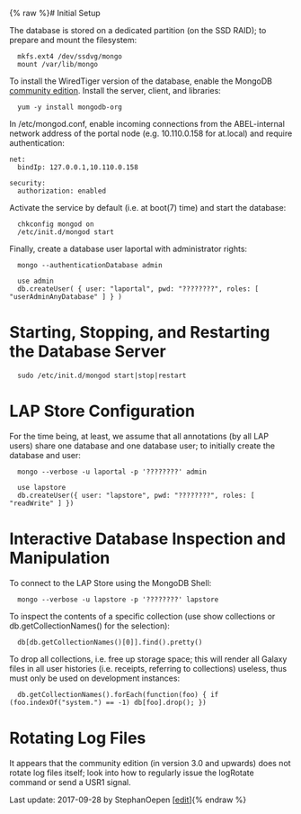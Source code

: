 {% raw %}# Initial Setup

The database is stored on a dedicated partition (on the SSD RAID); to
prepare and mount the filesystem:

      mkfs.ext4 /dev/ssdvg/mongo
      mount /var/lib/mongo

To install the WiredTiger version of the database, enable the MongoDB
[community
edition](https://docs.mongodb.com/manual/tutorial/install-mongodb-on-red-hat/).
Install the server, client, and libraries:

      yum -y install mongodb-org

In /etc/mongod.conf, enable incoming connections from the ABEL-internal
network address of the portal node (e.g. 10.110.0.158 for at.local) and
require authentication:

    net:
      bindIp: 127.0.0.1,10.110.0.158
    
    security:
      authorization: enabled

Activate the service by default (i.e. at boot(7) time) and start the
database:

      chkconfig mongod on
      /etc/init.d/mongod start

Finally, create a database user laportal with administrator rights:

      mongo --authenticationDatabase admin
    
      use admin
      db.createUser( { user: "laportal", pwd: "????????", roles: [ "userAdminAnyDatabase" ] } )

# Starting, Stopping, and Restarting the Database Server

      sudo /etc/init.d/mongod start|stop|restart

# LAP Store Configuration

For the time being, at least, we assume that all annotations (by all LAP
users) share one database and one database user; to initially create the
database and user:

      mongo --verbose -u laportal -p '????????' admin
    
      use lapstore
      db.createUser({ user: "lapstore", pwd: "????????", roles: [ "readWrite" ] })

# Interactive Database Inspection and Manipulation

To connect to the LAP Store using the MongoDB Shell:

      mongo --verbose -u lapstore -p '????????' lapstore

To inspect the contents of a specific collection (use show collections
or db.getCollectionNames() for the selection):

      db[db.getCollectionNames()[0]].find().pretty()

To drop all collections, i.e. free up storage space; this will render
all Galaxy files in all user histories (i.e. receipts, referring to
collections) useless, thus must only be used on development instances:

      db.getCollectionNames().forEach(function(foo) { if (foo.indexOf("system.") == -1) db[foo].drop(); })

# Rotating Log Files

It appears that the community edition (in version 3.0 and upwards) does
not rotate log files itself; look into how to regularly issue the
logRotate command or send a USR1 signal.

Last update: 2017-09-28 by StephanOepen [[edit](https://github.com/delph-in/docs/wiki/LapDevelopment_MongoDB/_edit)]{% endraw %}